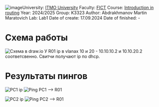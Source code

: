![image](https://github.com/user-attachments/assets/dcdf6e51-0971-42f3-9f7c-3a82dd2ff1f0)University: [ITMO University](https://itmo.ru/ru/)
Faculty: [FICT](https://fict.itmo.ru)
Course: [Introduction in routing](https://github.com/itmo-ict-faculty/introduction-in-routing)
Year: 2024/2025
Group: K3323
Author: Abdrakhmanov Martin Maratovich
Lab: Lab1
Date of create: 17.09.2024
Date of finished: - 

# Схема работы 
![Схема в draw.io](https://media.discordapp.net/attachments/805406684457074708/1285561922368049266/lab1.drawio.png?ex=66eab856&is=66e966d6&hm=22aabe8c82a38b4ae4de0dc7ccd39eba47627ebcaed1db7673d76404b0bd7c4b&=&format=webp&quality=lossless&width=513&height=501)
У R01 ip в vlanах 10 и 20 - 10.10.10.2 и 10.10.20.2 соответсвенно. Свитчи получают ip по dhcp. 

# Результаты пингов 
![PC1 ip](https://media.discordapp.net/attachments/805406684457074708/1285548622473199657/image.png?ex=66eaabf3&is=66e95a73&hm=ee82b18e09a09d898696869aebc0819ced4be303853e3ee7e5278181efe5955b&=&format=webp&quality=lossless&width=1146&height=143)
![Ping PC1 --> R01](https://media.discordapp.net/attachments/805406684457074708/1285548517665800212/image.png?ex=66eaabda&is=66e95a5a&hm=b63f8c901b0d07c4e860b5e011f7cd2cf01cf01c51095ae262cc09ee1202a7e9&=&format=webp&quality=lossless&width=772&height=213)


![PC2 ip](https://media.discordapp.net/attachments/805406684457074708/1285547357571776512/image.png?ex=66eaaac6&is=66e95946&hm=c7845948ea4585d09272eef7d699cf4c03f31ac9f816dd8c43cfe9d6b1ac17c2&=&format=webp&quality=lossless&width=1295&height=253)
![Ping PC2 --> R01](https://media.discordapp.net/attachments/805406684457074708/1285548782888423505/image.png?ex=66eaac1a&is=66e95a9a&hm=82e1e749b0081865de564813a4c5ee5b0d3eac9dc813de8f7f64ea6a0eaef9ed&=&format=webp&quality=lossless&width=892&height=232)

